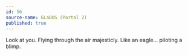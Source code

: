 ```yaml
---
id: 56
source-name: GLaDOS (Portal 2)
published: true
---
```


<p>Look at you. Flying through the air majesticly. Like an eagle... piloting a blimp.</p>


